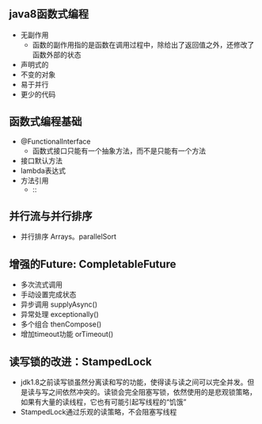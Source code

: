 ## java8函数式编程
* 无副作用 
  * 函数的副作用指的是函数在调用过程中，除给出了返回值之外，还修改了函数外部的状态
* 声明式的
* 不变的对象
* 易于并行
* 更少的代码
## 函数式编程基础
* @FunctionalInterface
  * 函数式接口只能有一个抽象方法，而不是只能有一个方法
* 接口默认方法
* lambda表达式
* 方法引用
  * ::
## 并行流与并行排序
* 并行排序 Arrays。parallelSort
## 增强的Future: CompletableFuture
* 多次流式调用
* 手动设置完成状态
* 异步调用 supplyAsync()
* 异常处理 exceptionally()
* 多个组合 thenCompose()
* 增加timeout功能 orTimeout()
## 读写锁的改进：StampedLock
* jdk1.8之前读写锁虽然分离读和写的功能，使得读与读之间可以完全并发。但是读与写之间依然冲突的。读锁会完全阻塞写锁，依然使用的是悲观锁策略，如果有大量的读线程，它也有可能引起写线程的“饥饿”
* StampedLock通过乐观的读策略，不会阻塞写线程
